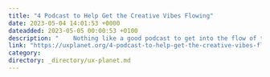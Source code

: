 ```yaml
---
title: "4 Podcast to Help Get the Creative Vibes Flowing"
date: 2023-05-04 14:01:53 +0000
dateadded: 2023-05-05 00:00:53 +0100
description: "    Nothing like a good podcast to get into the flow of things  Continue reading on UX Planet »  "
link: "https://uxplanet.org/4-podcast-to-help-get-the-creative-vibes-flowing-1fd4d945f5ff?source=rss----819cc2aaeee0---4"
category:
directory: _directory/ux-planet.md
---
```

